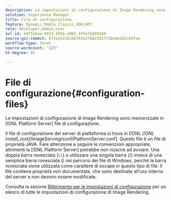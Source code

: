 ```yaml
---
description: Le impostazioni di configurazione di Image Rendering sono memorizzate in [!DNL Platform Server] file di configurazione.
solution: Experience Manager
title: File di configurazione
feature: Dynamic Media Classic,SDK/API
role: Developer,Admin,User
exl-id: 44ffebae-4933-455b-a902-4f6e7bb69184
source-git-commit: bf31e5226cbb763e2fb82391772b64e5d5c89fae
workflow-type: tm+mt
source-wordcount: '123'
ht-degree: 0%

---
```


# File di configurazione{#configuration-files}

Le impostazioni di configurazione di Image Rendering sono memorizzate in [!DNL Platform Server] file di configurazione.

Il file di configurazione del server di piattaforma si trova in [!DNL *[!DNL install_root]*/ImageServing/conf/PlatformServer.conf]. Questo file è un file di proprietà JAVA. Fare attenzione a seguire le convenzioni appropriate, altrimenti la [!DNL Platform Server] potrebbe non riuscire ad avviare. Una doppia barra rovesciata (`\\`) o utilizzare una singola barra (/) invece di una semplice barra rovesciata (\) nei percorsi dei file di Windows, perché la barra rovesciata viene utilizzata come carattere di escape in questo tipo di file. Il file contiene proprietà non documentate, che sono destinate all’uso interno del server e non devono essere modificate.

Consulta la sezione [Riferimento per le impostazioni di configurazione](../../../../../ir-api/server-admin/image-rendering-api-ref/c-ir-server-administration/c-ir-configuration-settings-reference/c-ir-configuration-settings-reference.md#concept-6947a512d4c94e9fb8a71b80243fee81) per un elenco di tutte le impostazioni di configurazione di Image Rendering.
